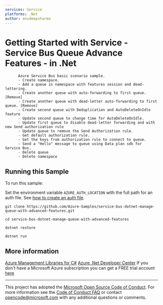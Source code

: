 ```yaml
---
services: Service
platforms: .Net
author: anudeepsharma
---
```


# Getting Started with Service - Service Bus Queue Advance Features - in .Net #

          Azure Service Bus basic scenario sample.
          - Create namespace.
          - Add a queue in namespace with features session and dead-lettering.
          - Create another queue with auto-forwarding to first queue. [Remove]
          - Create another queue with dead-letter auto-forwarding to first queue. [Remove]
          - Create second queue with Deduplication and AutoDeleteOnIdle feature
          - Update second queue to change time for AutoDeleteOnIdle.
          - Update first queue to disable dead-letter forwarding and with new Send authorization rule
          - Update queue to remove the Send Authorization rule.
          - Get default authorization rule.
          - Get the keys from authorization rule to connect to queue.
          - Send a "Hello" message to queue using Data plan sdk for Service Bus.
          - Delete queue
          - Delete namespace


## Running this Sample ##

To run this sample:

Set the environment variable `AZURE_AUTH_LOCATION` with the full path for an auth file. See [how to create an auth file](https://github.com/Azure/azure-sdk-for-net/blob/Fluent/AUTH.md).

    git clone https://github.com/Azure-Samples/service-bus-dotnet-manage-queue-with-advanced-features.git

    cd service-bus-dotnet-manage-queue-with-advanced-features

    dotnet restore

    dotnet run

## More information ##

[Azure Management Libraries for C#](https://github.com/Azure/azure-sdk-for-net/tree/Fluent)
[Azure .Net Developer Center](https://azure.microsoft.com/en-us/develop/net/)
If you don't have a Microsoft Azure subscription you can get a FREE trial account [here](http://go.microsoft.com/fwlink/?LinkId=330212)

---

This project has adopted the [Microsoft Open Source Code of Conduct](https://opensource.microsoft.com/codeofconduct/). For more information see the [Code of Conduct FAQ](https://opensource.microsoft.com/codeofconduct/faq/) or contact [opencode@microsoft.com](mailto:opencode@microsoft.com) with any additional questions or comments.